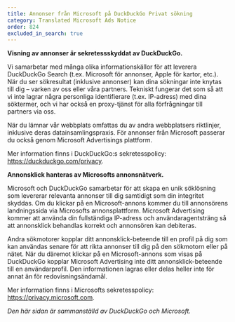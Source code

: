 ```yaml
---
title: Annonser från Microsoft på DuckDuckGo Privat sökning
category: Translated Microsoft Ads Notice
order: 824
excluded_in_search: true
---
```


**Visning av annonser är sekretessskyddat av DuckDuckGo.**

Vi samarbetar med många olika informationskällor för att leverera DuckDuckGo Search (t.ex. Microsoft för annonser, Apple för kartor, etc.). När du ser sökresultat (inklusive annonser) kan dina sökningar inte knytas till dig – varken av oss eller våra partners. Tekniskt fungerar det som så att vi inte lagrar några personliga identifierare (t.ex. IP-adress) med dina söktermer, och vi har också en proxy-tjänst för alla förfrågningar till partners via oss.

När du lämnar vår webbplats omfattas du av andra webbplatsers riktlinjer, inklusive deras datainsamlingspraxis. För annonser från Microsoft passerar du också genom Microsoft Advertisings plattform.

Mer information finns i DuckDuckGo:s sekretesspolicy: <https://duckduckgo.com/privacy>.

**Annonsklick hanteras av Microsofts annonsnätverk.**

Microsoft och DuckDuckGo samarbetar för att skapa en unik söklösning som levererar relevanta annonser till dig samtidigt som din integritet skyddas. Om du klickar på en Microsoft-annons kommer du till annonsörens landningssida via Microsofts annonsplattform. Microsoft Advertising kommer att använda din fullständiga IP-adress och användaragentsträng så att annonsklick behandlas korrekt och annonsören kan debiteras.

Andra sökmotorer kopplar ditt annonsklick-beteende till en profil på dig som kan användas senare för att rikta annonser till dig på den sökmotorn eller på nätet. När du däremot klickar på en Microsoft-annons som visas på DuckDuckGo kopplar Microsoft Advertising inte ditt annonsklick-beteende till en användarprofil. Den informationen lagras eller delas heller inte för annat än för redovisningsändamål.

Mer information finns i Microsofts sekretesspolicy: <https://privacy.microsoft.com>.

_Den här sidan är sammanställd av DuckDuckGo och Microsoft._